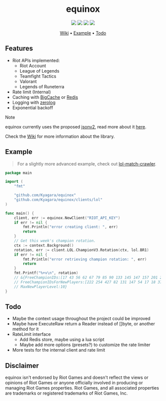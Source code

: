 <div align="center">
	<h1>equinox</h1>
	<img src="https://img.shields.io/github/go-mod/go-version/Kyagara/equinox?style=flat-square&label=go">
	<a href="https://github.com/Kyagara/equinox/tags"><img src="https://img.shields.io/github/v/tag/Kyagara/equinox?label=release&style=flat-square"/></a>
	<a href="https://pkg.go.dev/github.com/Kyagara/equinox"><img src="https://img.shields.io/static/v1?label=godoc&message=reference&color=blue&style=flat-square"/></a>
	<a href="https://codecov.io/gh/Kyagara/equinox"><img src="https://img.shields.io/codecov/c/github/Kyagara/equinox?style=flat-square&color=blue&label=coverage"/></a>
	<p>
		<a href="https://github.com/Kyagara/equinox/wiki">Wiki</a> •
		<a href="#example">Example</a> •
		<a href="#todo">Todo</a>
	</p>
</div>

## Features

- Riot APIs implemented:
  - Riot Account
  - League of Legends
  - Teamfight Tactics
  - Valorant
  - Legends of Runeterra
- Rate limit (Internal)
- Caching with [BigCache](https://github.com/allegro/bigcache) or [Redis](https://github.com/go-redis/redis)
- Logging with [zerolog](https://github.com/rs/zerolog)
- Exponential backoff

> [!NOTE]
> equinox currently uses the proposed [jsonv2](https://github.com/go-json-experiment/json), read more about it [here](https://github.com/golang/go/discussions/63397).

Check the [Wiki](https://github.com/Kyagara/equinox/wiki) for more information about the library.

## Example

> For a slightly more advanced example, check out [lol-match-crawler](https://github.com/Kyagara/lol-match-crawler).

```go
package main

import (
	"fmt"

	"github.com/Kyagara/equinox"
	"github.com/Kyagara/equinox/clients/lol"
)

func main() {
	client, err := equinox.NewClient("RIOT_API_KEY")
	if err != nil {
		fmt.Println("error creating client: ", err)
		return
	}
	// Get this week's champion rotation.
	ctx := context.Background()
	rotation, err := client.LOL.ChampionV3.Rotation(ctx, lol.BR1)
	if err != nil {
		fmt.Println("error retrieving champion rotation: ", err)
		return
	}
	fmt.Printf("%+v\n", rotation)
	// &{FreeChampionIDs:[17 43 56 62 67 79 85 90 133 145 147 157 201 203 245 518]
	// FreeChampionIDsForNewPlayers:[222 254 427 82 131 147 54 17 18 37]
	// MaxNewPlayerLevel:10}
}
```

## Todo

- Maybe the context usage throughout the project could be improved
- Maybe have ExecuteRaw return a Reader instead of []byte, or another method for it
- RateLimit interface
  - Add Redis store, maybe using a lua script
  - Maybe add more options (presets?) to customize the rate limiter
- More tests for the internal client and rate limit

## Disclaimer

equinox isn't endorsed by Riot Games and doesn't reflect the views or opinions of Riot Games or anyone officially involved in producing or managing Riot Games properties. Riot Games, and all associated properties are trademarks or registered trademarks of Riot Games, Inc.

